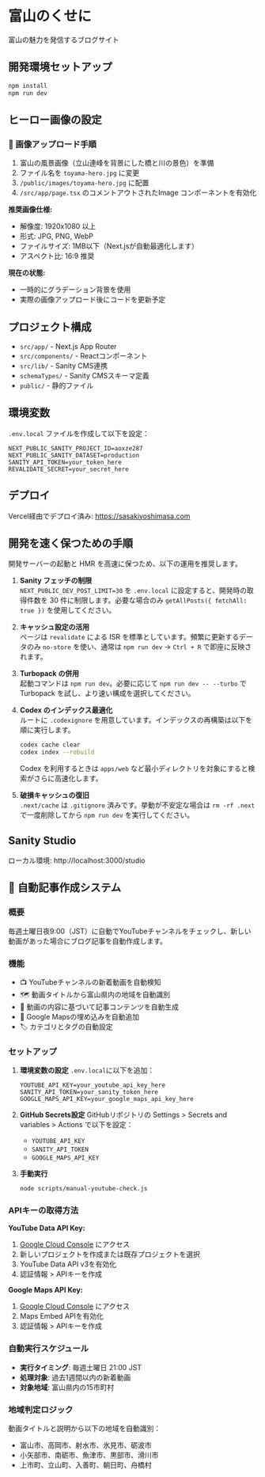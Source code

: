 # 富山のくせに

富山の魅力を発信するブログサイト

## 開発環境セットアップ

```bash
npm install
npm run dev
```

## ヒーロー画像の設定

### 📸 画像アップロード手順

1. 富山の風景画像（立山連峰を背景にした橋と川の景色）を準備
2. ファイル名を `toyama-hero.jpg` に変更
3. `/public/images/toyama-hero.jpg` に配置
4. `/src/app/page.tsx` のコメントアウトされたImage コンポーネントを有効化

**推奨画像仕様:**
- 解像度: 1920x1080 以上
- 形式: JPG, PNG, WebP
- ファイルサイズ: 1MB以下（Next.jsが自動最適化します）
- アスペクト比: 16:9 推奨

**現在の状態:**
- 一時的にグラデーション背景を使用
- 実際の画像アップロード後にコードを更新予定

## プロジェクト構成

- `src/app/` - Next.js App Router
- `src/components/` - Reactコンポーネント
- `src/lib/` - Sanity CMS連携
- `schemaTypes/` - Sanity CMSスキーマ定義
- `public/` - 静的ファイル

## 環境変数

`.env.local` ファイルを作成して以下を設定：

```
NEXT_PUBLIC_SANITY_PROJECT_ID=aoxze287
NEXT_PUBLIC_SANITY_DATASET=production
SANITY_API_TOKEN=your_token_here
REVALIDATE_SECRET=your_secret_here
```

## デプロイ

Vercel経由でデプロイ済み: https://sasakiyoshimasa.com

## 開発を速く保つための手順

開発サーバーの起動と HMR を高速に保つため、以下の運用を推奨します。

1. **Sanity フェッチの制限**  
   `NEXT_PUBLIC_DEV_POST_LIMIT=30` を `.env.local` に設定すると、開発時の取得件数を 30 件に制限します。必要な場合のみ `getAllPosts({ fetchAll: true })` を使用してください。

2. **キャッシュ設定の活用**  
   ページは `revalidate` による ISR を標準としています。頻繁に更新するデータのみ `no-store` を使い、通常は `npm run dev` → `Ctrl + R` で即座に反映されます。

3. **Turbopack の併用**  
   起動コマンドは `npm run dev`。必要に応じて `npm run dev -- --turbo` で Turbopack を試し、より速い構成を選択してください。

4. **Codex のインデックス最適化**  
   ルートに `.codexignore` を用意しています。インデックスの再構築は以下を順に実行します。
   ```bash
   codex cache clear
   codex index --rebuild
   ```
   Codex を利用するときは `apps/web` など最小ディレクトリを対象にすると検索がさらに高速化します。

5. **破損キャッシュの復旧**  
   `.next/cache` は `.gitignore` 済みです。挙動が不安定な場合は `rm -rf .next` で一度削除してから `npm run dev` を実行してください。

## Sanity Studio

ローカル環境: http://localhost:3000/studio

## 🤖 自動記事作成システム

### 概要
毎週土曜日夜9:00（JST）に自動でYouTubeチャンネルをチェックし、新しい動画があった場合にブログ記事を自動作成します。

### 機能
- 📺 YouTubeチャンネルの新着動画を自動検知
- 🗺️ 動画タイトルから富山県内の地域を自動識別
- 📝 動画の内容に基づいて記事コンテンツを自動生成
- 🗾 Google Mapsの埋め込みを自動追加
- 🏷️ カテゴリとタグの自動設定

### セットアップ

1. **環境変数の設定**
   `.env.local`に以下を追加：
   ```
   YOUTUBE_API_KEY=your_youtube_api_key_here
   SANITY_API_TOKEN=your_sanity_token_here
   GOOGLE_MAPS_API_KEY=your_google_maps_api_key_here
   ```

2. **GitHub Secrets設定**
   GitHubリポジトリの Settings > Secrets and variables > Actions で以下を設定：
   - `YOUTUBE_API_KEY`
   - `SANITY_API_TOKEN` 
   - `GOOGLE_MAPS_API_KEY`

3. **手動実行**
   ```bash
   node scripts/manual-youtube-check.js
   ```

### APIキーの取得方法

**YouTube Data API Key:**
1. [Google Cloud Console](https://console.developers.google.com) にアクセス
2. 新しいプロジェクトを作成または既存プロジェクトを選択
3. YouTube Data API v3を有効化
4. 認証情報 > APIキーを作成

**Google Maps API Key:**
1. [Google Cloud Console](https://console.cloud.google.com) にアクセス
2. Maps Embed APIを有効化
3. 認証情報 > APIキーを作成

### 自動実行スケジュール
- **実行タイミング**: 毎週土曜日 21:00 JST
- **処理対象**: 過去1週間以内の新着動画
- **対象地域**: 富山県内の15市町村

### 地域判定ロジック
動画タイトルと説明から以下の地域を自動識別：
- 富山市、高岡市、射水市、氷見市、砺波市
- 小矢部市、南砺市、魚津市、黒部市、滑川市
- 上市町、立山町、入善町、朝日町、舟橋村
